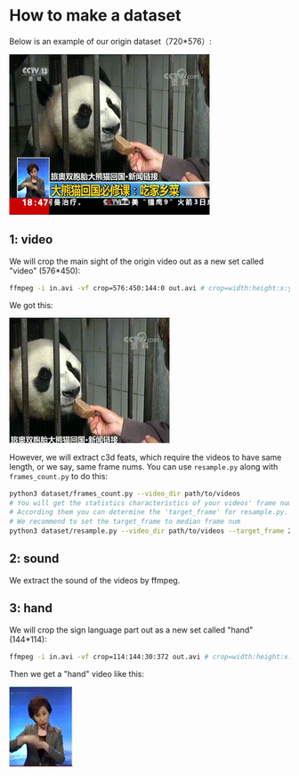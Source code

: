 # How to make a dataset

Below is an example of our origin dataset（720*576）:

![](../assets/G_00045.gif)

## 1: video

We will crop the main sight of the origin video out as a new set called "video" (576*450):

```bash
ffmpeg -i in.avi -vf crop=576:450:144:0 out.avi # crop=width:height:x:y
```

We got this:

![](../assets/G_video_00045.gif)

However, we will extract c3d feats, which require the videos to have same length,
 or we say, same frame nums. You can use `resample.py` along with `frames_count.py` to do this:

```bash
python3 dataset/frames_count.py --video_dir path/to/videos
# You will get the statistics characteristics of your videos' frame number.
# According them you can determine the 'target_frame' for resample.py.
# We recommend to set the target_frame to median frame num
python3 dataset/resample.py --video_dir path/to/videos --target_frame 224
```

## 2: sound

We extract the sound of the videos by ffmpeg.

## 3: hand
We will crop the sign language part out as a new set called "hand" (144*114): 

```bash
ffmpeg -i in.avi -vf crop=114:144:30:372 out.avi # crop=width:height:x:y
```

Then we get a "hand" video like this:

![](../assets/G_hand_00045.gif)